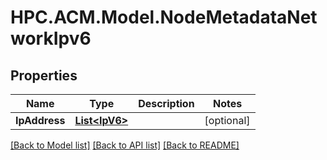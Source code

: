 # HPC.ACM.Model.NodeMetadataNetworkIpv6
## Properties

Name | Type | Description | Notes
------------ | ------------- | ------------- | -------------
**IpAddress** | [**List&lt;IpV6&gt;**](IpV6.md) |  | [optional] 

[[Back to Model list]](../README.md#documentation-for-models) [[Back to API list]](../README.md#documentation-for-api-endpoints) [[Back to README]](../README.md)

